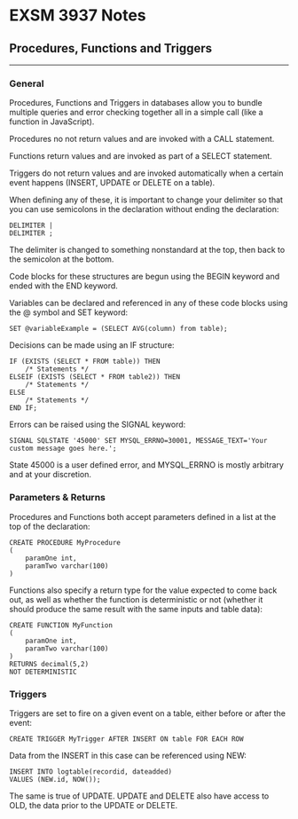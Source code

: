 # EXSM 3937 Notes
## Procedures, Functions and Triggers
---
### General

Procedures, Functions and Triggers in databases allow you to bundle multiple queries and error checking together all in a simple call (like a function in JavaScript).

Procedures no not return values and are invoked with a CALL statement.

Functions return values and are invoked as part of a SELECT statement.

Triggers do not return values and are invoked automatically when a certain event happens (INSERT, UPDATE or DELETE on a table).

When defining any of these, it is important to change your delimiter so that you can use semicolons in the declaration without ending the declaration:

    DELIMITER |
    DELIMITER ;

The delimiter is changed to something nonstandard at the top, then back to the semicolon at the bottom.

Code blocks for these structures are begun using the BEGIN keyword and ended with the END keyword.

Variables can be declared and referenced in any of these code blocks using the @ symbol and SET keyword:

    SET @variableExample = (SELECT AVG(column) from table);

Decisions can be made using an IF structure:

    IF (EXISTS (SELECT * FROM table)) THEN
        /* Statements */
    ELSEIF (EXISTS (SELECT * FROM table2)) THEN
        /* Statements */
    ELSE
        /* Statements */
    END IF;

Errors can be raised using the SIGNAL keyword:

    SIGNAL SQLSTATE '45000' SET MYSQL_ERRNO=30001, MESSAGE_TEXT='Your custom message goes here.';

State 45000 is a user defined error, and MYSQL_ERRNO is mostly arbitrary and at your discretion. 

### Parameters & Returns

Procedures and Functions both accept parameters defined in a list at the top of the declaration:

    CREATE PROCEDURE MyProcedure
    (
        paramOne int, 
        paramTwo varchar(100) 
    )

Functions also specify a return type for the value expected to come back out, as well as whether the function is deterministic or not (whether it should produce the same result with the same inputs and table data): 

    CREATE FUNCTION MyFunction
    (
        paramOne int, 
        paramTwo varchar(100) 
    )
    RETURNS decimal(5,2)
    NOT DETERMINISTIC

### Triggers

Triggers are set to fire on a given event on a table, either before or after the event:

    CREATE TRIGGER MyTrigger AFTER INSERT ON table FOR EACH ROW

Data from the INSERT in this case can be referenced using NEW:

    INSERT INTO logtable(recordid, dateadded)
    VALUES (NEW.id, NOW());

The same is true of UPDATE. UPDATE and DELETE also have access to OLD, the data prior to the UPDATE or DELETE.